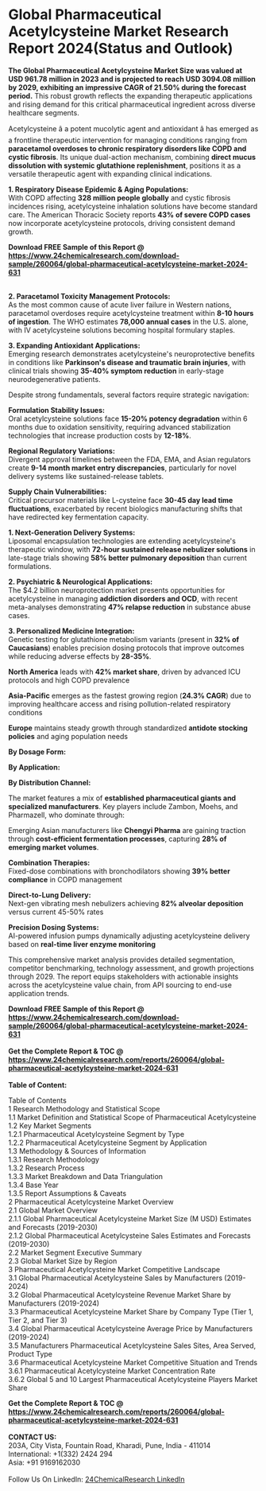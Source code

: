 <h1>Global Pharmaceutical Acetylcysteine Market Research Report 2024(Status and Outlook)</h1><p><strong>The Global Pharmaceutical Acetylcysteine Market Size was valued at USD 961.78 million in 2023 and is projected to reach USD 3094.08 million by 2029, exhibiting an impressive CAGR of 21.50% during the forecast period.</strong> This robust growth reflects the expanding therapeutic applications and rising demand for this critical pharmaceutical ingredient across diverse healthcare segments.</p><p>Acetylcysteine â a potent mucolytic agent and antioxidant â has emerged as a frontline therapeutic intervention for managing conditions ranging from <strong>paracetamol overdoses to chronic respiratory disorders like COPD and cystic fibrosis</strong>. Its unique dual-action mechanism, combining <strong>direct mucus dissolution with systemic glutathione replenishment</strong>, positions it as a versatile therapeutic agent with expanding clinical indications.</p><p><strong>1. Respiratory Disease Epidemic &amp; Aging Populations:</strong><br>
With COPD affecting <strong>328 million people globally</strong> and cystic fibrosis incidences rising, acetylcysteine inhalation solutions have become standard care. The American Thoracic Society reports <strong>43% of severe COPD cases</strong> now incorporate acetylcysteine protocols, driving consistent demand growth.</p><div><b>Download FREE Sample of this Report @ 
            <a href="https://www.24chemicalresearch.com/download-sample/260064/global-pharmaceutical-acetylcysteine-market-2024-631">
            https://www.24chemicalresearch.com/download-sample/260064/global-pharmaceutical-acetylcysteine-market-2024-631</a></b></div><br><p><strong>2. Paracetamol Toxicity Management Protocols:</strong><br>
As the most common cause of acute liver failure in Western nations, paracetamol overdoses require acetylcysteine treatment within <strong>8-10 hours of ingestion</strong>. The WHO estimates <strong>78,000 annual cases</strong> in the U.S. alone, with IV acetylcysteine solutions becoming hospital formulary staples.</p><p><strong>3. Expanding Antioxidant Applications:</strong><br>
Emerging research demonstrates acetylcysteine's neuroprotective benefits in conditions like <strong>Parkinson's disease and traumatic brain injuries</strong>, with clinical trials showing <strong>35-40% symptom reduction</strong> in early-stage neurodegenerative patients.</p><p>Despite strong fundamentals, several factors require strategic navigation:</p><p><strong>Formulation Stability Issues:</strong><br>
Oral acetylcysteine solutions face <strong>15-20% potency degradation</strong> within 6 months due to oxidation sensitivity, requiring advanced stabilization technologies that increase production costs by <strong>12-18%</strong>.</p><p><strong>Regional Regulatory Variations:</strong><br>
Divergent approval timelines between the FDA, EMA, and Asian regulators create <strong>9-14 month market entry discrepancies</strong>, particularly for novel delivery systems like sustained-release tablets.</p><p><strong>Supply Chain Vulnerabilities:</strong><br>
Critical precursor materials like L-cysteine face <strong>30-45 day lead time fluctuations</strong>, exacerbated by recent biologics manufacturing shifts that have redirected key fermentation capacity.</p><p><strong>1. Next-Generation Delivery Systems:</strong><br>
Liposomal encapsulation technologies are extending acetylcysteine's therapeutic window, with <strong>72-hour sustained release nebulizer solutions</strong> in late-stage trials showing <strong>58% better pulmonary deposition</strong> than current formulations.</p><p><strong>2. Psychiatric &amp; Neurological Applications:</strong><br>
The $4.2 billion neuroprotection market presents opportunities for acetylcysteine in managing <strong>addiction disorders and OCD</strong>, with recent meta-analyses demonstrating <strong>47% relapse reduction</strong> in substance abuse cases.</p><p><strong>3. Personalized Medicine Integration:</strong><br>
Genetic testing for glutathione metabolism variants (present in <strong>32% of Caucasians</strong>) enables precision dosing protocols that improve outcomes while reducing adverse effects by <strong>28-35%</strong>.</p><p><strong>North America</strong> leads with <strong>42% market share</strong>, driven by advanced ICU protocols and high COPD prevalence</p><p><strong>Asia-Pacific</strong> emerges as the fastest growing region (<strong>24.3% CAGR</strong>) due to improving healthcare access and rising pollution-related respiratory conditions</p><p><strong>Europe</strong> maintains steady growth through standardized <strong>antidote stocking policies</strong> and aging population needs</p><p><strong>By Dosage Form:</strong></p><p><strong>By Application:</strong></p><p><strong>By Distribution Channel:</strong></p><p>The market features a mix of <strong>established pharmaceutical giants and specialized manufacturers</strong>. Key players include Zambon, Moehs, and Pharmazell, who dominate through:</p><p>Emerging Asian manufacturers like <strong>Chengyi Pharma</strong> are gaining traction through <strong>cost-efficient fermentation processes</strong>, capturing <strong>28% of emerging market volumes</strong>.</p><p><strong>Combination Therapies:</strong><br>
Fixed-dose combinations with bronchodilators showing <strong>39% better compliance</strong> in COPD management</p><p><strong>Direct-to-Lung Delivery:</strong><br>
Next-gen vibrating mesh nebulizers achieving <strong>82% alveolar deposition</strong> versus current 45-50% rates</p><p><strong>Precision Dosing Systems:</strong><br>
AI-powered infusion pumps dynamically adjusting acetylcysteine delivery based on <strong>real-time liver enzyme monitoring</strong></p><p>This comprehensive market analysis provides detailed segmentation, competitor benchmarking, technology assessment, and growth projections through 2029. The report equips stakeholders with actionable insights across the acetylcysteine value chain, from API sourcing to end-use application trends.</p><div><b>Download FREE Sample of this Report @ 
            <a href="https://www.24chemicalresearch.com/download-sample/260064/global-pharmaceutical-acetylcysteine-market-2024-631">
            https://www.24chemicalresearch.com/download-sample/260064/global-pharmaceutical-acetylcysteine-market-2024-631</a></b></div><br><div><b>Get the Complete Report & TOC @ 
            <a href="https://www.24chemicalresearch.com/reports/260064/global-pharmaceutical-acetylcysteine-market-2024-631">
            https://www.24chemicalresearch.com/reports/260064/global-pharmaceutical-acetylcysteine-market-2024-631</a></b></div><br>
            <b>Table of Content:</b><p>Table of Contents<br />
1 Research Methodology and Statistical Scope<br />
1.1 Market Definition and Statistical Scope of Pharmaceutical Acetylcysteine<br />
1.2 Key Market Segments<br />
1.2.1 Pharmaceutical Acetylcysteine Segment by Type<br />
1.2.2 Pharmaceutical Acetylcysteine Segment by Application<br />
1.3 Methodology & Sources of Information<br />
1.3.1 Research Methodology<br />
1.3.2 Research Process<br />
1.3.3 Market Breakdown and Data Triangulation<br />
1.3.4 Base Year<br />
1.3.5 Report Assumptions & Caveats<br />
2 Pharmaceutical Acetylcysteine Market Overview<br />
2.1 Global Market Overview<br />
2.1.1 Global Pharmaceutical Acetylcysteine Market Size (M USD) Estimates and Forecasts (2019-2030)<br />
2.1.2 Global Pharmaceutical Acetylcysteine Sales Estimates and Forecasts (2019-2030)<br />
2.2 Market Segment Executive Summary<br />
2.3 Global Market Size by Region<br />
3 Pharmaceutical Acetylcysteine Market Competitive Landscape<br />
3.1 Global Pharmaceutical Acetylcysteine Sales by Manufacturers (2019-2024)<br />
3.2 Global Pharmaceutical Acetylcysteine Revenue Market Share by Manufacturers (2019-2024)<br />
3.3 Pharmaceutical Acetylcysteine Market Share by Company Type (Tier 1, Tier 2, and Tier 3)<br />
3.4 Global Pharmaceutical Acetylcysteine Average Price by Manufacturers (2019-2024)<br />
3.5 Manufacturers Pharmaceutical Acetylcysteine Sales Sites, Area Served, Product Type<br />
3.6 Pharmaceutical Acetylcysteine Market Competitive Situation and Trends<br />
3.6.1 Pharmaceutical Acetylcysteine Market Concentration Rate<br />
3.6.2 Global 5 and 10 Largest Pharmaceutical Acetylcysteine Players Market Share </p><div><b>Get the Complete Report & TOC @ 
            <a href="https://www.24chemicalresearch.com/reports/260064/global-pharmaceutical-acetylcysteine-market-2024-631">
            https://www.24chemicalresearch.com/reports/260064/global-pharmaceutical-acetylcysteine-market-2024-631</a></b></div><br><b>CONTACT US:</b><br>
            203A, City Vista, Fountain Road, Kharadi, Pune, India - 411014<br>
            International: +1(332) 2424 294<br>
            Asia: +91 9169162030 <br><br>
            Follow Us On LinkedIn: <a href="https://www.linkedin.com/company/24chemicalresearch/">24ChemicalResearch LinkedIn</a>